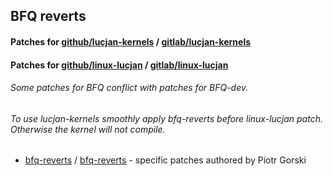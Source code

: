 ## BFQ reverts

#### Patches for [github/lucjan-kernels](https://github.com/sirlucjan/lucjan-kernels) / [gitlab/lucjan-kernels](https://gitlab.com/sirlucjan/lucjan-kernels)

#### Patches for [github/linux-lucjan](https://github.com/sirlucjan/linux-lucjan) / [gitlab/linux-lucjan](https://gitlab.com/sirlucjan/linux-lucjan)

###### Some patches for BFQ conflict with patches for BFQ-dev.

###### To use lucjan-kernels smoothly apply bfq-reverts before linux-lucjan patch. Otherwise the kernel will not compile.

* [bfq-reverts](https://github.com/sirlucjan/kernel-patches/tree/master/5.3/bfq-reverts-sep) / [bfq-reverts](https://gitlab.com/sirlucjan/kernel-patches/tree/master/5.3/bfq-reverts-sep) - specific patches authored by Piotr Gorski

